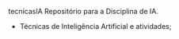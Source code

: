 tecnicasIA
Repositório para a Disciplina de IA.

* Técnicas de Inteligência Artificial e atividades;

